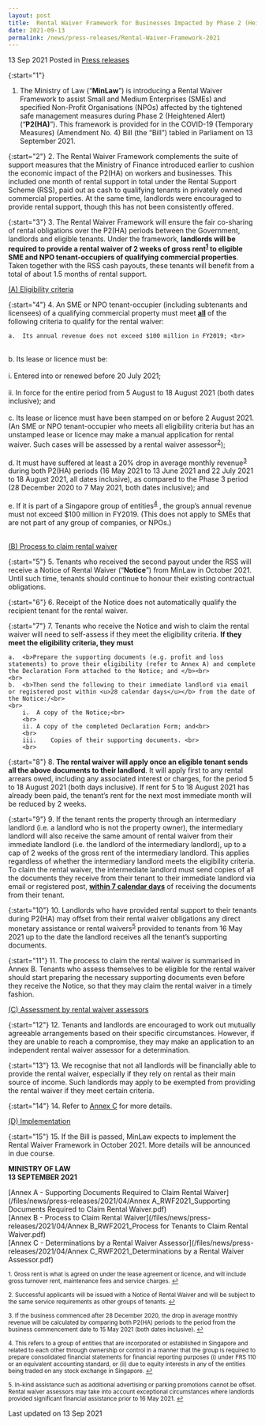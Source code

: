 ```yaml
---
layout: post
title:  Rental Waiver Framework for Businesses Impacted by Phase 2 (Heightened Alert)
date: 2021-09-13
permalink: /news/press-releases/Rental-Waiver-Framework-2021
---
```


13 Sep 2021 Posted in [Press releases](/news/press-releases)

{:start="1"}
1. The Ministry of Law (“<b>MinLaw</b>”) is introducing a Rental Waiver Framework to assist Small and Medium Enterprises (SMEs) and specified Non-Profit Organisations (NPOs) affected by the tightened safe management measures during Phase 2 (Heightened Alert) (“<b>P2(HA)</b>”). This framework is provided for in the COVID-19 (Temporary Measures) (Amendment No. 4) Bill (the “Bill”) tabled in Parliament on 13 September 2021. 

{:start="2"}
2. The Rental Waiver Framework complements the suite of support measures that the Ministry of Finance introduced earlier to cushion the economic impact of the P2(HA) on workers and businesses. This included one month of rental support in total under the Rental Support Scheme (RSS), paid out as cash to qualifying tenants in privately owned commercial properties. At the same time, landlords were encouraged to provide rental support, though this has not been consistently offered.

{:start="3"}
3. The Rental Waiver Framework will ensure the fair co-sharing of rental obligations over the P2(HA) periods between the Government, landlords and eligible tenants. Under the framework, <b>landlords will be required to provide a rental waiver of 2 weeks of gross rent<sup><a href="#fn1" id="ref1">1</a></sup> to eligible SME and NPO tenant-occupiers of qualifying commercial properties</b>. Taken together with the RSS cash payouts, these tenants will benefit from a total of about 1.5 months of rental support. 

<u>(A) Eligibility criteria</u>

{:start="4"}
4. An SME or NPO tenant-occupier (including subtenants and licensees) of a qualifying commercial property must meet <u><b>all</b></u> of the following criteria to qualify for the rental waiver:

    a.	Its annual revenue does not exceed $100 million in FY2019; <br>
<br>
    b.	Its lease or licence must be:<br>
    <br>
        i.	Entered into or renewed before 20 July 2021;<br>
        <br>
        ii.	In force for the entire period from 5 August to 18 August 2021 (both dates inclusive); and <br>
        <br>
    c.	Its lease or licence must have been stamped on or before 2 August 2021. (An SME or NPO tenant-occupier who meets all eligibility criteria but has an unstamped lease or licence may make a manual application for rental waiver. Such cases will be assessed by a rental waiver assessor<sup><a href="#fn2" id="ref2">2</a></sup>);<br>
    <br>
    d.	It must have suffered at least a 20% drop in average monthly revenue<sup><a href="#fn3" id="ref3">3</a></sup>  during both P2(HA) periods (16 May 2021 to 13 June 2021 and 22 July 2021 to 18 August 2021, all dates inclusive), as compared to the Phase 3 period (28 December 2020 to 7 May 2021, both dates inclusive); and<br>
    <br>
    e.	If it is part of a Singapore group of entities<sup><a href="#fn4" id="ref4">4</a></sup> , the group’s annual revenue must not exceed $100 million in FY2019. (This does not apply to SMEs that are not part of any group of companies, or NPOs.)<br>
    <br>

<u>(B) Process to claim rental waiver</u>

{:start="5"}
5. Tenants who received the second payout under the RSS will receive a Notice of Rental Waiver (“<b>Notice</b>”) from MinLaw in October 2021. Until such time, tenants should continue to honour their existing contractual obligations. 

{:start="6"}
6. Receipt of the Notice does not automatically qualify the recipient tenant for the rental waiver.

{:start="7"}
7. Tenants who receive the Notice and wish to claim the rental waiver will need to self-assess if they meet the eligibility criteria. <b>If they meet the eligibility criteria, they must</b> 

    a.	<b>Prepare the supporting documents (e.g. profit and loss statements) to prove their eligibility (refer to Annex A) and complete the Declaration Form attached to the Notice; and </b><br>
    <br>
    b.	<b>Then send the following to their immediate landlord via email or registered post within <u>28 calendar days</u></b> from the date of the Notice:/<br>
    <br>
        i.	A copy of the Notice;<br>
        <br>
        ii.	A copy of the completed Declaration Form; and<br>
        <br>
        iii.	Copies of their supporting documents. <br>
        <br>
    
{:start="8"}
8. <b>The rental waiver will apply once an eligible tenant sends all the above documents to their landlord</b>. It will apply first to any rental arrears owed, including any associated interest or charges, for the period 5 to 18 August 2021 (both days inclusive). If rent for 5 to 18 August 2021 has already been paid, the tenant’s rent for the next most immediate month will be reduced by 2 weeks. 

{:start="9"}
9. If the tenant rents the property through an intermediary landlord (i.e. a landlord who is not the property owner), the intermediary landlord will also receive the same amount of rental waiver from their immediate landlord (i.e. the landlord of the intermediary landlord), up to a cap of 2 weeks of the gross rent of the intermediary landlord. This applies regardless of whether the intermediary landlord meets the eligibility criteria. To claim the rental waiver, the intermediate landlord must send copies of all the documents they receive from their tenant to their immediate landlord via email or registered post, <u><b>within 7 calendar days</b></u> of receiving the documents from their tenant.

{:start="10"}
10. Landlords who have provided rental support to their tenants during P2(HA) may offset from their rental waiver obligations any direct monetary assistance or rental waivers<sup><a href="#fn5" id="ref5">5</a></sup>  provided to tenants from 16 May 2021 up to the date the landlord receives all the tenant’s supporting documents. 

{:start="11"}
11. The process to claim the rental waiver is summarised in Annex B. Tenants who assess themselves to be eligible for the rental waiver should start preparing the necessary supporting documents even before they receive the Notice, so that they may claim the rental waiver in a timely fashion. 

<u>(C) Assessment by rental waiver assessors</u>

{:start="12"}
12. Tenants and landlords are encouraged to work out mutually agreeable arrangements based on their specific circumstances. However, if they are unable to reach a compromise, they may make an application to an independent rental waiver assessor for a determination. 

{:start="13"}
13. We recognise that not all landlords will be financially able to provide the rental waiver, especially if they rely on rental as their main source of income. Such landlords may apply to be exempted from providing the rental waiver if they meet certain criteria.  

{:start="14"}
14. Refer to <u>Annex C</u> for more details. 

<u>(D) Implementation</u>

{:start="15"}
15. If the Bill is passed, MinLaw expects to implement the Rental Waiver Framework in October 2021. More details will be announced in due course.


**MINISTRY OF LAW**
<br>**13 SEPTEMBER 2021**

[Annex A - Supporting Documents Required to Claim Rental Waiver](/files/news/press-releases/2021/04/Annex A_RWF2021_Supporting Documents Required to Claim Rental Waiver.pdf)<br>
[Annex B - Process to Claim Rental Waiver](/files/news/press-releases/2021/04/Annex B_RWF2021_Process for Tenants to Claim Rental Waiver.pdf)<br>
[Annex C - Determinations by a Rental Waiver Assessor](/files/news/press-releases/2021/04/Annex C_RWF2021_Determinations by a Rental Waiver Assessor.pdf)<br>

<p><sup id="fn1">1. Gross rent is what is agreed on under the lease agreement or licence, and will include gross turnover rent, maintenance fees and service charges. <a href="#ref1" title="Jump back to footnote 1 in the text.">↩</a></sup></p>

<p><sup id="fn2">2. Successful applicants will be issued with a Notice of Rental Waiver and will be subject to the same service requirements as other groups of tenants. <a href="#ref2" title="Jump back to footnote 2 in the text.">↩</a></sup></p>

<p><sup id="fn3">3. If the business commenced after 28 December 2020, the drop in average monthly revenue will be calculated by comparing both P2(HA) periods to the period from the business commencement date to 15 May 2021 (both dates inclusive). <a href="#ref3" title="Jump back to footnote 3 in the text.">↩</a></sup></p>

<p><sup id="fn4">4. This refers to a group of entities that are incorporated or established in Singapore and related to each other through ownership or control in a manner that the group is required to prepare consolidated financial statements for financial reporting purposes (i) under FRS 110 or an equivalent accounting standard, or (ii) due to equity interests in any of the entities being traded on any stock exchange in Singapore. <a href="#ref4" title="Jump back to footnote 4 in the text.">↩</a></sup></p>

<p><sup id="fn5">5. In-kind assistance such as additional advertising or parking promotions cannot be offset. Rental waiver assessors may take into account exceptional circumstances where landlords provided significant financial assistance prior to 16 May 2021. <a href="#ref5" title="Jump back to footnote 5 in the text.">↩</a></sup></p>


<p class="right-side-updated">Last updated on 13 Sep 2021</p>
